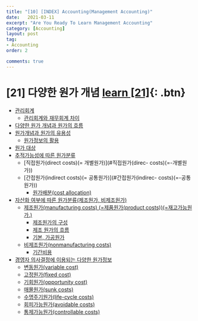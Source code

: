 ```yaml
---
title: "[10] [INDEX] Accounting(Management Accounting)"
date:   2021-03-11
excerpt: "Are You Ready To Learn Management Accounting"
category: [Accounting]
layout: post
tag:
- Accounting
order: 2

comments: true
---
```


# [21] 다양한 원가 개념   [learn [21]](https://yerimoh.github.io//P1/){: .btn}
- [관리회계](#관리회계)
  * [관리회계와 재무회계 차이](#관리회계와-재무회계-차이)
- [다양한 원가 개념과 원가의 흐름](#다양한-원가-개념과-원가의-흐름)
- [원가개념과 원가의 유용성](#원가개념과-원가의-유용성)
  * [원가정보의 활용](#원가정보의-활용)
- [원가 대상](#원가-대상원가-대상)
- [추적가능성에 따른 원가분류](#추적가능성에-따른-원가분류)
  * [직접원가(direct costs)(= 개별원가)](#직접원가(direc- costs)(=-개별원가))
  * [간접원가(indirect costs)(= 공통원가)](#간접원가(indirec- costs)(=-공통원가))
    + [원가배분(cost allocation)](#원가배분(cost-allocation))
- [자산화 여부에 따른 원가분류(제조원가, 비제조원가)](#자산화-여부에-따른-원가분류(제조원가,-비제조원가))
  * [제조원가(manufacturing costs) (=제품원가(product costs))(=재고가능원가.)](#제조원가(manufacturing-costs)-(=제품원가(product-costs))(=재고가능원가.))
    + [제조원가의 구성](#제조원가의-구성)
    + [제조 원가의 흐름](#제조-원가의-흐름)
    + [기본, 가공원가](#기본,-가공원가)
  * [비제조원가(nonmanufacturing costs)](#비제조원가(nonmanufacturing-costs))
      - [기간비용](#기간비용)
- [경영자 의사결정에 이용되는 다양한 원가정보](#경영자-의사결정에-이용되는-다양한-원가정보)
  * [변동원가(variable cost)](#변동원가(variable-cost))
  * [고정원가(fixed cost)](#고정원가(fixed-cost))
  * [기회원가(opportunity cost)](#기회원가(opportunity-cost)])
  * [매몰원가(sunk costs)](#매몰원가(sunk-costs))
  * [수명주기원가(life-cycle costs)](#수명주기원가(life-cycle-costs))
  * [회피가능원가(avoidable costs)](#회피가능원가(avoidable-costs))
  * [통제가능원가(controllable costs)](#통제가능원가(controllable-costs))
